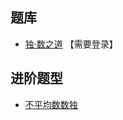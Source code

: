 ## 题库
- [独·数之道](http://www.sudokufans.org.cn/lx/game.index.php?type=avg) 【需要登录】

## 进阶题型
- [不平均数数独](../无标类/不平均数数独.md)